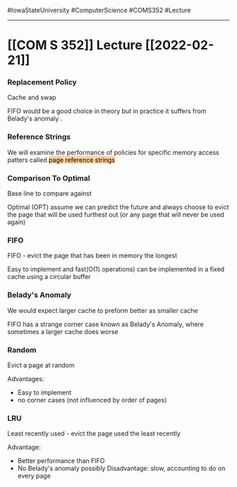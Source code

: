 #IowaStateUniversity
#ComputerScience
#COMS352
#Lecture

---

# [[COM S 352]] Lecture [[2022-02-21]]


### Replacement Policy 

Cache and swap 

FIFO would be a good choice in theory but in practice it suffers from Belady's anomaly . 

### Reference Strings

We will examine the performance of policies for specific memory access patters called <mark style="background: #FFB86CA6;">page reference strings</mark> 

### Comparison To Optimal 

Base line to compare against

Optimal (OPT) assume we can predict the future and always choose to evict the page that will be used furthest out (or any page that will never be used again)

### FIFO 

FIFO - evict the page that has been in memory the longest 

Easy to implement and fast(O(1) operations) can be implemented in a fixed  cache using a circular buffer

### Belady's Anomaly 

We would expect larger cache to preform better as  smaller cache 

FIFO has a strange corner case known as Belady's Anomaly, where sometimes a larger cache does worse 


### Random

Evict a page at random

Advantages:
- Easy to implement
- no  corner cases (not influenced by order of pages)


### LRU

Least recently used - evict the page used the least recently

Advantage:
- Better performance than FIFO
- No Belady's anomaly possibly 
Disadvantage: slow, accounting to do on every page 



